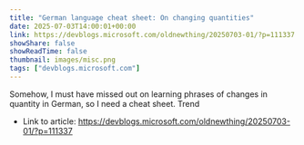 ```yaml
---
title: "German language cheat sheet: On changing quantities"
date: 2025-07-03T14:00:01+00:00
link: https://devblogs.microsoft.com/oldnewthing/20250703-01/?p=111337
showShare: false
showReadTime: false
thumbnail: images/misc.png
tags: ["devblogs.microsoft.com"]
---
```

Somehow, I must have missed out on learning phrases of changes in quantity in German, so I need a cheat sheet. Trend

- Link to article: https://devblogs.microsoft.com/oldnewthing/20250703-01/?p=111337
